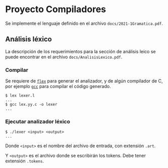 # Proyecto Compiladores

Se implemente el lenguaje definido en el archivo `docs/2021-1Gramatica.pdf`.

## Análisis léxico

La descripción de los requerimientos para la sección de análisis leico se puede
encontrar en el archivo `docs/AnalisisLexico.pdf`.

### Compilar

Se requiere de [`flex`](https://github.com/westes/flex/) para generar el
analizador, y de algún compilador de C, por ejemplo
[`gcc`](https://gcc.gnu.org/) para compilar el código generado.

```console
$ lex lexer.l
...
$ gcc lex.yy.c -o lexer
...
```

### Ejecutar analizador léxico

```console
$ ./lexer <input> <output>
...
```

Donde `<input>` es el nombre del archivo de entrada, con extensión `.art`.

Y `<output>` es el archivo donde se escribirán los tokens. Debe tener extensión
`.tokens`.
